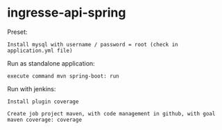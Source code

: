 # ingresse-api-spring
Preset:

	Install mysql with username / password = root (check in application.yml file)

Run as standalone application:

	execute command mvn spring-boot: run

Run with jenkins:

	Install plugin coverage

	Create job project maven, with code management in github, with goal maven coverage: coverage

